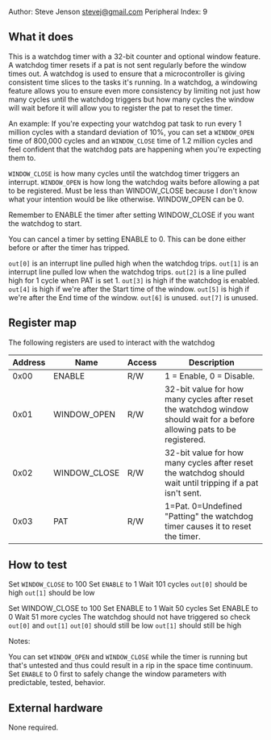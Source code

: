 <!---

This file is used to generate your project datasheet. Please fill in the information below and delete any unused
sections.

You can also include images in this folder and reference them in the markdown. Each image must be less than
512 kb in size, and the combined size of all images must be less than 1 MB.
-->

Author: Steve Jenson <stevej@gmail.com>
Peripheral Index: 9

## What it does

This is a watchdog timer with a 32-bit counter and optional window feature. A watchdog timer resets if a pat is not sent regularly before the window times out. A watchdog is used to ensure that a microcontroller is giving consistent time slices to the tasks it's running. In a watchdog, a windowing feature allows you to ensure even more consistency by limiting not just how many cycles until the watchdog triggers but how many cycles the window will wait before it will allow you to register the pat to reset the timer.

An example: If you're expecting your watchdog pat task to run every 1 million cycles with a standard deviation of 10%, you can set a `WINDOW_OPEN` time of 800,000 cycles and an `WINDOW_CLOSE` time of 1.2 million cycles and feel confident that the watchdog pats are happening when you're expecting them to.

`WINDOW_CLOSE` is how many cycles until the watchdog timer triggers an interrupt.
`WINDOW_OPEN` is how long the watchdog waits before allowing a pat to be registered. Must be less than WINDOW_CLOSE because I don't know what your intention would be like otherwise. WINDOW_OPEN can be 0.

Remember to ENABLE the timer after setting WINDOW_CLOSE if you want the watchdog to start.

You can cancel a timer by setting ENABLE to 0. This can be done either before or after the timer has tripped.

`out[0]` is an interrupt line pulled high when the watchdog trips.
`out[1]` is an interrupt line pulled low when the watchdog trips.
`out[2]` is a line pulled high for 1 cycle when PAT is set 1.
`out[3]` is high if the watchdog is enabled.
`out[4]` is high if we're after the Start time of the window.
`out[5]` is high if we're after the End time of the window.
`out[6]` is unused.
`out[7]` is unused.

## Register map

The following registers are used to interact with the watchdog

| Address | Name    | Access | Description                                                         |
|---------|---------|--------|---------------------------------------------------------------------|
| 0x00    | ENABLE  | R/W    | 1 = Enable, 0 = Disable. |
| 0x01    | WINDOW_OPEN | R/W    | 32-bit value for how many cycles after reset the watchdog window should wait for a before allowing pats to be registered. |
| 0x02    | WINDOW_CLOSE    | R/W      | 32-bit value for how many cycles after reset the watchdog should wait until tripping if a pat isn't sent. |
| 0x03    | PAT | R/W   | 1=Pat. 0=Undefined "Patting" the watchdog timer causes it to reset the timer. |


## How to test

Set `WINDOW_CLOSE` to 100
Set `ENABLE` to 1
Wait 101 cycles
`out[0]` should be high
`out[1]` should be low

Set WINDOW_CLOSE to 100
Set ENABLE to 1
Wait 50 cycles
Set ENABLE to 0
Wait 51 more cycles
The watchdog should not have triggered so check `out[0]` and `out[1]`
`out[0]` should still be low
`out[1]` should still be high

Notes:

You can set `WINDOW_OPEN` and `WINDOW_CLOSE` while the timer is running but that's untested and thus could result in a rip in the space time continuum. Set `ENABLE` to 0 first to safely change the window parameters with predictable, tested, behavior.

## External hardware

None required.
